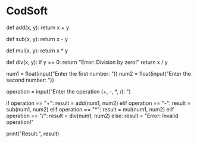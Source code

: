 # CodSoft

def add(x, y):
  return x + y

def sub(x, y):
  return x - y

def mul(x, y):
  return x * y

def div(x, y):
  if y == 0:
    return "Error: Division by zero!"
  return x / y


num1 = float(input("Enter the first number: "))
num2 = float(input("Enter the second number: "))


operation = input("Enter the operation (+, -, *, /): ")


if operation == "+":
  result = add(num1, num2)
elif operation == "-":
  result = sub(num1, num2)
elif operation == "*":
  result = mul(num1, num2)
elif operation == "/":
  result = div(num1, num2)
else:
  result = "Error: Invalid operation!"

print("Result:", result)

